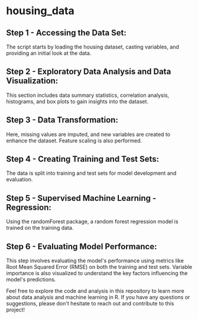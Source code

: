 # housing_data

## Step 1 - Accessing the Data Set: 
The script starts by loading the housing dataset, casting variables, and providing an initial look at the data.

## Step 2 - Exploratory Data Analysis and Data Visualization: 
This section includes data summary statistics, correlation analysis, histograms, and box plots to gain insights into the dataset.

## Step 3 - Data Transformation: 
Here, missing values are imputed, and new variables are created to enhance the dataset. Feature scaling is also performed.

## Step 4 - Creating Training and Test Sets: 
The data is split into training and test sets for model development and evaluation.

## Step 5 - Supervised Machine Learning - Regression: 
Using the randomForest package, a random forest regression model is trained on the training data.

## Step 6 - Evaluating Model Performance: 
This step involves evaluating the model's performance using metrics like Root Mean Squared Error (RMSE) on both the training and test sets. Variable importance is also visualized to understand the key factors influencing the model's predictions.

Feel free to explore the code and analysis in this repository to learn more about data analysis and machine learning in R. If you have any questions or suggestions, please don't hesitate to reach out and contribute to this project!
